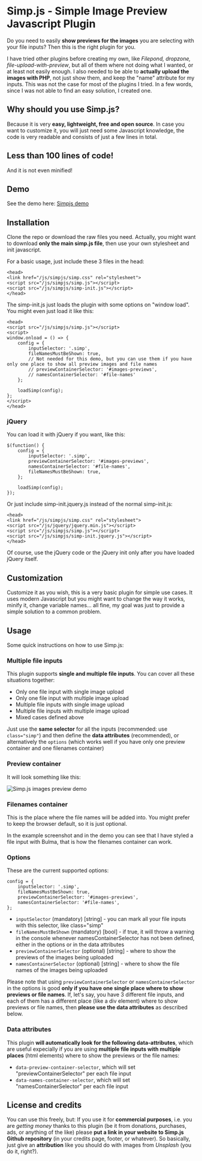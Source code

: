 # Simp.js - Simple Image Preview Javascript Plugin
Do you need to easily **show previews for the images** you are selecting with your file inputs?
Then this is the right plugin for you.

I have tried other plugins before creating my own, like *Filepond, dropzone, file-upload-with-preview*, but all of them where not doing what I wanted, or at least not easily enough. I also needed to be able to **actually upload the images with PHP**, not just show them, and keep the "name" attribute for my inputs. This was not the case for most of the plugins I tried.
In a few words, since I was not able to find an easy solution, I created one.

## Why should you use Simp.js?
Because it is very **easy, lightweight, free and open source**. In case you want to customize it, you will just need some Javascript knowledge, the code is very readable and consists of just a few lines in total.

## Less than 100 lines of code!
And it is not even minified!

## Demo
See the demo here: [Simpjs demo](https://differentdev.it/demo/simpjs/index.html)

## Installation
Clone the repo or download the raw files you need. Actually, you might want to download **only the main simp.js file**, then use your own stylesheet and init javascript.

For a basic usage, just include these 3 files in the head:
```
<head>
<link href="/js/simpjs/simp.css" rel="stylesheet">
<script src="/js/simpjs/simp.js"></script>
<script src="/js/simpjs/simp-init.js"></script>
</head>
```

The simp-init.js just loads the plugin with some options on "window load". You might even just load it like this:

```
<head>
<script src="/js/simpjs/simp.js"></script>
<script>
window.onload = () => {
    config = {
        inputSelector: '.simp',
        fileNamesMustBeShown: true,
        // Not needed for this demo, but you can use them if you have only one place to show all preview images and file names
        // previewContainerSelector: '#images-previews',
        // namesContainerSelector: '#file-names'
    };
    
    loadSimp(config);
};
</script>
</head>
```

### jQuery
You can load it with jQuery if you want, like this:
```
$(function() {
    config = {
        inputSelector: '.simp',
        previewContainerSelector: '#images-previews',
        namesContainerSelector: '#file-names',
        fileNamesMustBeShown: true,
    };

    loadSimp(config);
});
```

Or just include simp-init.jquery.js instead of the normal simp-init.js:

```
<head>
<link href="/js/simpjs/simp.css" rel="stylesheet">
<script src="/js/jquery/jquery.min.js"></script>
<script src="/js/simpjs/simp.js"></script>
<script src="/js/simpjs/simp-init.jquery.js"></script>
</head>
```

Of course, use the jQuery code or the jQuery init only after you have loaded jQuery itself.

## Customization
Customize it as you wish, this is a very basic plugin for simple use cases.
It uses modern Javascript but you might want to change the way it works, minify it, change variable names... all fine, my goal was just to provide a simple solution to a common problem.

## Usage
Some quick instructions on how to use Simp.js:

### Multiple file inputs
This plugin supports **single and multiple file inputs**.
You can cover all these situations together:
- Only one file input with single image upload
- Only one file input with multiple image upload
- Multiple file inputs with single image upload
- Multiple file inputs with multiple image upload
- Mixed cases defined above

Just use the **same selector** for all the inputs (recommended: use `class="simp"`) and then define the **data attributes** (recommended), or alternatively the `options` (which works well if you have only one preview container and one filenames container)

### Preview container
It will look something like this:

![Simp.js images preview demo](https://differentdev.it/demo/simpjs/simpjs-demo.png)

### Filenames container
This is the place where the file names will be added into. You might prefer to keep the browser default, so it is just optional.

In the example screenshot and in the demo you can see that I have styled a file input with Bulma, that is how the filenames container can work.

### Options
These are the current supported options:
```
config = {
    inputSelector: '.simp',
    fileNamesMustBeShown: true,
    previewContainerSelector: '#images-previews',
    namesContainerSelector: '#file-names',
};
```

- `inputSelector` (mandatory) [string] - you can mark all your file inputs with this selector, like class="simp"
- `fileNamesMustBeShown` (mandatory) [bool] - if true, it will throw a warning in the console whenever namesContainerSelector has not been defined, either in the options or in the data attributes
- `previewContainerSelector` (optional) [string] - where to show the previews of the images being uploaded
- `namesContainerSelector` (optional) [string] - where to show the file names of the images being uploaded

Please note that using `previewContainerSelector` or `namesContainerSelector` in the options is good **only if you have one single place where to show previews or file names**. If, let's say, you have 3 different file inputs, and each of them has a different place (like a div element) where to show previews or file names, then **please use the data attributes** as described below.

### Data attributes
This plugin **will automatically look for the following data-attributes**, which are useful expecially if you are using **multiple file inputs with multiple places** (html elements) where to show the previews or the file names:
- `data-preview-container-selector`, which will set "previewContainerSelector" per each file input
- `data-names-container-selector`, which will set "namesContainerSelector" per each file input

## License and credits
You can use this freely, but:
If you use it for **commercial purposes**, i.e. you are *getting money* thanks to this plugin (be it from donations, purchases, ads, or anything of the like) please **put a link in your website to Simp.js Github repository** (in your credits page, footer, or whatever).
So basically, just give an **attribution** like you should do with images from *Unsplash* (you do it, right?).